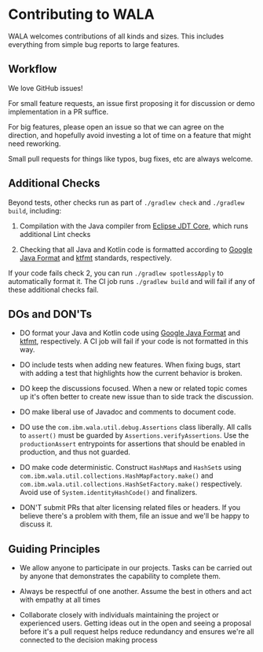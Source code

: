 Contributing to WALA
====================

WALA welcomes contributions of all kinds and sizes. This includes
everything from simple bug reports to large features.

Workflow
--------

We love GitHub issues!

For small feature requests, an issue first proposing it for discussion
or demo implementation in a PR suffice.

For big features, please open an issue so that we can agree on the
direction, and hopefully avoid investing a lot of time on a feature
that might need reworking.

Small pull requests for things like typos, bug fixes, etc are always welcome.

Additional Checks
-----------------

Beyond tests, other checks run as part of `./gradlew check` and
`./gradlew build`, including:

1. Compilation with the Java compiler from [Eclipse JDT
   Core](https://www.eclipse.org/jdt/core/), which runs additional
   Lint checks

1. Checking that all Java and Kotlin code is formatted according to
   [Google Java Format](https://github.com/google/google-java-format)
   and [ktfmt](https://facebook.github.io/ktfmt/) standards,
   respectively.

If your code fails check 2, you can run `./gradlew spotlessApply` to
automatically format it.  The CI job runs `./gradlew build` and will
fail if any of these additional checks fail.

DOs and DON'Ts
--------------

* DO format your Java and Kotlin code using [Google Java
  Format](https://github.com/google/google-java-format) and
  [ktfmt](https://facebook.github.io/ktfmt/), respectively.  A CI job
  will fail if your code is not formatted in this way.

* DO include tests when adding new features. When fixing bugs, start
  with adding a test that highlights how the current behavior is
  broken.

* DO keep the discussions focused. When a new or related topic comes
  up it's often better to create new issue than to side track the
  discussion.

* DO make liberal use of Javadoc and comments to document code.

* DO use the `com.ibm.wala.util.debug.Assertions` class liberally. All
  calls to `assert()` must be guarded by
  `Assertions.verifyAssertions`. Use the `productionAssert`
  entrypoints for assertions that should be enabled in production, and
  thus not guarded.

* DO make code deterministic.  Construct `HashMap`s and `HashSet`s
  using `com.ibm.wala.util.collections.HashMapFactory.make()` and
  `com.ibm.wala.util.collections.HashSetFactory.make()` respectively.
  Avoid use of `System.identityHashCode()` and finalizers.

* DON'T submit PRs that alter licensing related files or headers. If
  you believe there's a problem with them, file an issue and we'll be
  happy to discuss it.

Guiding Principles
------------------

* We allow anyone to participate in our projects. Tasks can be carried
  out by anyone that demonstrates the capability to complete them.

* Always be respectful of one another. Assume the best in others and
  act with empathy at all times

* Collaborate closely with individuals maintaining the project or
  experienced users. Getting ideas out in the open and seeing a
  proposal before it's a pull request helps reduce redundancy and
  ensures we're all connected to the decision making process
